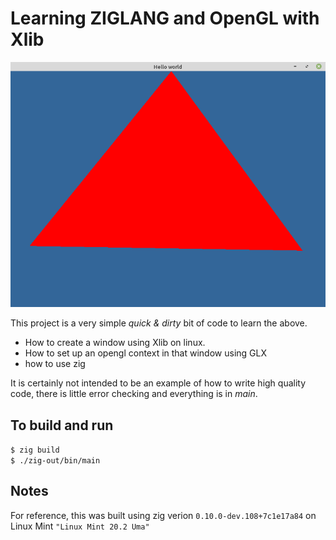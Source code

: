 # Learning ZIGLANG and OpenGL with Xlib

![Triangle demo](triangle.png)

This project is a very simple *quick & dirty* bit of code to learn the above.

- How to create a window using Xlib on linux.
- How to set up an opengl context in that window using GLX
- how to use zig

It is certainly not intended to be an example of how to write high
quality code, there is little error checking and everything is in
*main*.

## To build and run
`$ zig build`  
`$ ./zig-out/bin/main`

## Notes
For reference, this was built using zig verion `0.10.0-dev.108+7c1e17a84` on Linux Mint 
`"Linux Mint 20.2 Uma"`